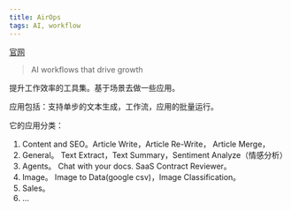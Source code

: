 ```yaml
---
title: AirOps
tags: AI, workflow
---
```

[官网](https://www.airops.com/)
> AI workflows that drive growth

提升工作效率的工具集。基于场景去做一些应用。

应用包括：支持单步的文本生成，工作流，应用的批量运行。

它的应用分类：
1. Content and SEO。Article Write，Article Re-Write， Article Merge，
2. General。 Text Extract，Text Summary，Sentiment Analyze（情感分析）
3. Agents。 Chat with your docs. SaaS Contract Reviewer。
4. Image。 Image to Data(google csv)，Image Classification。
5. Sales。
6. ...